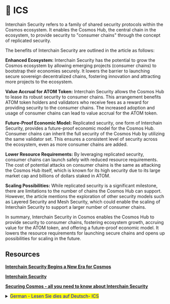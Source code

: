 # 🔐 ICS

Interchain Security refers to a family of shared security protocols within the Cosmos ecosystem. It enables the Cosmos Hub, the central chain in the ecosystem, to provide security to "consumer chains" through the concept of replicated security.

The benefits of Interchain Security are outlined in the article as follows:

**Enhanced Ecosystem:** Interchain Security has the potential to grow the Cosmos ecosystem by allowing emerging projects (consumer chains) to bootstrap their economies securely. It lowers the barrier to launching secure sovereign decentralized chains, fostering innovation and attracting more projects to the ecosystem.

**Value Accrual for ATOM Token:** Interchain Security allows the Cosmos Hub to lease its robust security to consumer chains. This arrangement benefits ATOM token holders and validators who receive fees as a reward for providing security to the consumer chains. The increased adoption and usage of consumer chains can lead to value accrual for the ATOM token.

**Future-Proof Economic Model:** Replicated security, one form of Interchain Security, provides a future-proof economic model for the Cosmos Hub. Consumer chains can inherit the full security of the Cosmos Hub by utilizing the same validator set. This ensures a consistent level of security across the ecosystem, even as more consumer chains are added.

**Lower Resource Requirements:** By leveraging replicated security, consumer chains can launch safely with reduced resource requirements. The cost of potential attacks on consumer chains is the same as attacking the Cosmos Hub itself, which is known for its high security due to its large market cap and billions of dollars staked in ATOM.

**Scaling Possibilities:** While replicated security is a significant milestone, there are limitations to the number of chains the Cosmos Hub can support. However, the article mentions the exploration of other security models such as Layered Security and Mesh Security, which could enable the scaling of Interchain Security to support a larger number of consumer chains.

In summary, Interchain Security in Cosmos enables the Cosmos Hub to provide security to consumer chains, fostering ecosystem growth, accruing value for the ATOM token, and offering a future-proof economic model. It lowers the resource requirements for launching secure chains and opens up possibilities for scaling in the future. &#x20;

## Resources

[**Interchain Security Begins a New Era for Cosmos**](https://blog.cosmos.network/interchain-security-begins-a-new-era-for-cosmos-a2dc3c0be63)

[**Interchain Security**](https://github.com/cosmos/gaia/blob/main/docs/interchain-security.md)

[**Securing Cosmos - all you need to know about Interchain Security**](https://www.coinbase.com/cloud/discover/insights-analysis/all-you-need-to-know-about-interchain-security)



<details>

<summary><mark style="color:blue;">German - Lesen Sie dies auf Deutsch- ICS</mark></summary>

Interchain Security bezieht sich auf eine Familie von gemeinsamen Sicherheitsprotokollen innerhalb des Cosmos Ökosystems. Sie ermöglicht es dem Cosmos Hub, dem zentralen Glied des Ökosystems, durch das Konzept der replizierten Sicherheit "Verbraucherketten" (“consumer chains”) Sicherheit zu bieten.

Die Vorteile von Interchain Security werden in dem Artikel wie folgt umrissen:

Verbessertes Ökosystem: Interchain Security hat das Potenzial, das Cosmos Ökosystem zu vergrößern, indem es aufstrebenden Projekten ermöglicht, ihre Idee sicher zu starten. Es senkt die Hürde für den Start sicherer, souveräner dezentraler Blockchains, fördert die Innovation und bringt mehr Projekte in das Ökosystem.

Wertzuwachs für ATOM-Token: Interchain Security ermöglicht es dem Cosmos Hub, seine robuste Sicherheit an Verbraucherketten zu vermieten. Diese Vereinbarung kommt den ATOM-Token-Inhabern und -Validatoren zugute, die für die Bereitstellung von Sicherheit für die Verbraucherketten in Form von Gebühren entlohnt werden. Die zunehmende Akzeptanz und Nutzung von Verbraucherketten soll somit zu einem Wertzuwachs für den ATOM-Token führen.

Zukunftssicheres Wirtschaftsmodell: Durch die sogenannte “replizierte Sicherheit”, eine Form der Interchain-Sicherheit, bietet ein zukunftssicheres Wirtschaftsmodell für den Cosmos Hub. Verbraucherketten können die volle Sicherheit des Cosmos Hub nutzen, indem sie dieselben Validatoren für ihre Blockchain nutzen können. Dies gewährleistet ein einheitliches Sicherheitsniveau im gesamten Ökosystem, auch wenn weitere Verbraucherketten hinzukommen.

Geringere Ressourcenanforderungen: Durch den Einsatz von replizierter Sicherheit können Verbraucherketten mit geringerem Ressourcenbedarf sicher gestartet werden. Die Kosten potenzieller Angriffe auf Verbraucherketten entsprechen denen eines Angriffs auf den Cosmos Hub selbst, der aufgrund seiner hohen Marktkapitalisierung und der Milliarden von Dollar, die in ATOM angelegt sind, eine hohe Sicherheit bieten kann.

Skalierungsmöglichkeiten: Die replizierte Sicherheit ist zwar ein bedeutender Meilenstein, aber die Anzahl der Blockchains, die der Cosmos Hub unterstützen kann, ist begrenzt. Es wird an zusätzlichen Sicherheitsmodellen gearbeitet, die die Skalierung der Interchain Security zur Unterstützung einer größeren Anzahl von Verbraucherketten ermöglichen sollen - beispielsweise mithilfe von Layered Security und Mesh Security.

</details>
